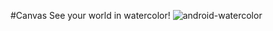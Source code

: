#Canvas
See your world in watercolor!
![android-watercolor](https://goo.gl/photos/9G6jndRownza9ygB6)